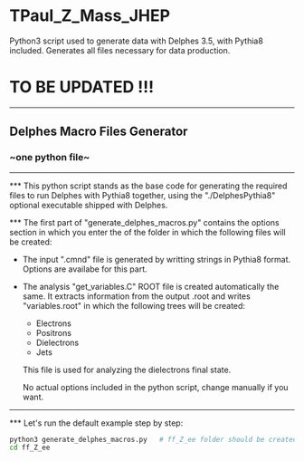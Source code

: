 # TPaul_Z_Mass_JHEP
Python3 script used to generate data with Delphes 3.5, with Pythia8 included. Generates all files necessary for data production.


# TO BE UPDATED !!!

---

## Delphes Macro Files Generator
### ~one python file~

---

*** This python script stands as the base code for generating 
the required files to run Delphes with Pythia8 together,
using the "./DelphesPythia8" optional executable shipped
with Delphes.

*** The first part of "generate_delphes_macros.py" contains 
the options section in which you enter the <name> of the 
folder in which the following files will be created:

- The input "<name>.cmnd" file is generated by writting 
  strings in Pythia8 format. Options are availabe for this 
  part.

- The analysis "get_variables.C" ROOT file is created
  automatically the same. It extracts information from 
  the output <name>.root and writes "variables.root"
  in which the following trees will be created:
  - Electrons
  - Positrons
  - Dielectrons
  - Jets
  
  This file is used for analyzing the dielectrons final
  state.
  
  No actual options included in the python script, change
  manually if you want.

---

*** Let's run the default example step by step:

```bash
python3 generate_delphes_macros.py   # ff_Z_ee folder should be created.
cd ff_Z_ee
